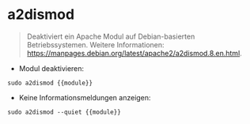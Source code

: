 # a2dismod

> Deaktiviert ein Apache Modul auf Debian-basierten Betriebssystemen.
> Weitere Informationen: <https://manpages.debian.org/latest/apache2/a2dismod.8.en.html>.

- Modul deaktivieren:

`sudo a2dismod {{module}}`

- Keine Informationsmeldungen anzeigen:

`sudo a2dismod --quiet {{module}}`
